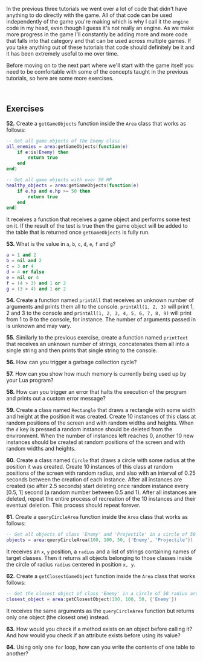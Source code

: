 In the previous three tutorials we went over a lot of code that didn't have anything to do directly with the game. All of that code can be used independently of the game you're making which is why I call it the `engine` code in my head, even though I guess it's not really an engine. As we make more progress in the game I'll constantly be adding more and more code that falls into that category and that can be used across multiple games. If you take anything out of these tutorials that code should definitely be it and it has been extremely useful to me over time.

Before moving on to the next part where we'll start with the game itself you need to be comfortable with some of the concepts taught in the previous tutorials, so here are some more exercises.

<br>

## Exercises

**52.** Create a `getGameObjects` function inside the `Area` class that works as follows:

```lua
-- Get all game objects of the Enemy class
all_enemies = area:getGameObjects(function(e)
    if e:is(Enemy) then
        return true
    end
end)

-- Get all game objects with over 50 HP
healthy_objects = area:getGameObjects(function(e)
    if e.hp and e.hp >= 50 then
        return true
    end
end)
```

It receives a function that receives a game object and performs some test on it. If the result of the test is true then the game object will be added to the table that is returned once `getGameObjects` is fully run.

**53.** What is the value in `a`, `b`, `c`, `d`, `e`, `f` and `g`?

```lua
a = 1 and 2
b = nil and 2
c = 3 or 4
d = 4 or false
e = nil or 4
f = (4 > 3) and 1 or 2
g = (3 > 4) and 1 or 2
```

**54.** Create a function named `printAll` that receives an unknown number of arguments and prints them all to the console. `printAll(1, 2, 3)` will print 1, 2 and 3 to the console and `printAll(1, 2, 3, 4, 5, 6, 7, 8, 9)` will print from 1 to 9 to the console, for instance. The number of arguments passed in is unknown and may vary.

**55.** Similarly to the previous exercise, create a function named `printText` that receives an unknown number of strings, concatenates them all into a single string and then prints that single string to the console.

**56.** How can you trigger a garbage collection cycle?

**57.** How can you show how much memory is currently being used up by your Lua program?

**58.** How can you trigger an error that halts the execution of the program and prints out a custom error message?

**59.** Create a class named `Rectangle` that draws a rectangle with some width and height at the position it was created. Create 10 instances of this class at random positions of the screen and with random widths and heights. When the `d` key is pressed a random instance should be deleted from the environment. When the number of instances left reaches 0, another 10 new instances should be created at random positions of the screen and with random widths and heights.

**60.** Create a class named `Circle` that draws a circle with some radius at the position it was created. Create 10 instances of this class at random positions of the screen with random radius, and also with an interval of 0.25 seconds between the creation of each instance. After all instances are created (so after 2.5 seconds) start deleting once random instance every [0.5, 1] second (a random number between 0.5 and 1). After all instances are deleted, repeat the entire process of recreation of the 10 instances and their eventual deletion. This process should repeat forever.

**61.** Create a `queryCircleArea` function inside the `Area` class that works as follows:

```lua
-- Get all objects of class 'Enemy' and 'Projectile' in a circle of 50 radius around point 100, 100
objects = area:queryCircleArea(100, 100, 50, {'Enemy', 'Projectile'})
```

It receives an `x`, `y` position, a `radius` and a list of strings containing names of target classes. Then it returns all objects belonging to those classes inside the circle of radius `radius` centered in position `x, y`.

**62.** Create a `getClosestGameObject` function inside the `Area` class that works follows:

```lua
-- Get the closest object of class 'Enemy' in a circle of 50 radius around point 100, 100
closest_object = area:getClosestObject(100, 100, 50, {'Enemy'})
```

It receives the same arguments as the `queryCircleArea` function but returns only one object (the closest one) instead.

**63.** How would you check if a method exists on an object before calling it? And how would you check if an attribute exists before using its value?

**64.** Using only one `for` loop, how can you write the contents of one table to another?
